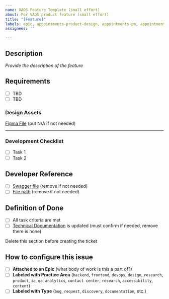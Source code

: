 ```yaml
---
name: VAOS Feature Template (small effort)
about: For VAOS product feature (small effort)
title: "[Feature]"
labels: epic, appointments-product-design, appointments-pm, appointments-feature
assignees: ''

---
```



## Description
_Provide the description of the feature_


## Requirements 

- [ ] TBD
- [ ] TBD

### Design Assets
[Figma File]() (put N/A if not needed) 

---
### Development Checklist

- [ ] Task 1
- [ ] Task 2

 ## Developer Reference
- [ ] [Swagger file]() (remove if not needed)
- [ ] [File path]() (remove if not needed)

## Definition of Done
- [ ] All task criteria are met
- [ ] [Technical Documentation]() is updated (must confirm if needed, remove there is none)

Delete this section before creating the ticket 
## How to configure this issue 
- [ ] **Attached to an Epic** (what body of work is this a part of?)
- [ ] **Labeled with Practice Area** (`backend`, `frontend`, `devops`, `design`, `research`, `product`, `ia`, `qa`, `analytics`, `contact center`, `research`, `accessibility`, `content`)
- [ ] **Labeled with Type** (`bug`, `request`, `discovery`, `documentation`, etc.)
